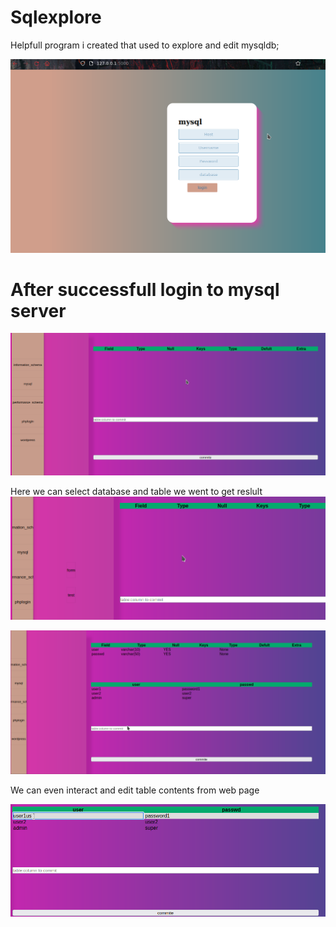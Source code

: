 # Sqlexplore

Helpfull program i created that used to explore and edit mysqldb; 


![Screenshot](login.png)


# After successfull login to mysql server 

![Screenshot](success_login.png)


Here we can select database and table we went to get reslult
![Screenshot](selecttable.png)


![Screenshot](dbscontent.png)

We can even interact and edit table contents from web page

![Screenshot](edit.png)
